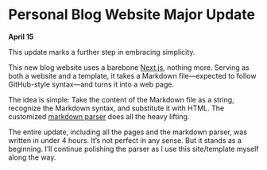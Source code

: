 # Personal Blog Website Major Update

**April 15**

This update marks a further step in embracing simplicity.

This new blog website uses a barebone [Next.js](https://nextjs.org/), nothing more. Serving as both a website and a template, it takes a Markdown file—expected to follow GitHub-style syntax—and turns it into a web page.

The idea is simple: Take the content of the Markdown file as a string, recognize the Markdown syntax, and substitute it with HTML. The customized [markdown parser](https://github.com/DahaoTang/Blogs/blob/main/lib/markdownParser.ts) does all the heavy lifting.

The entire update, including all the pages and the markdown parser, was written in under 4 hours. It’s not perfect in any sense. But it stands as a beginning. I’ll continue polishing the parser as I use this site/template myself along the way.
